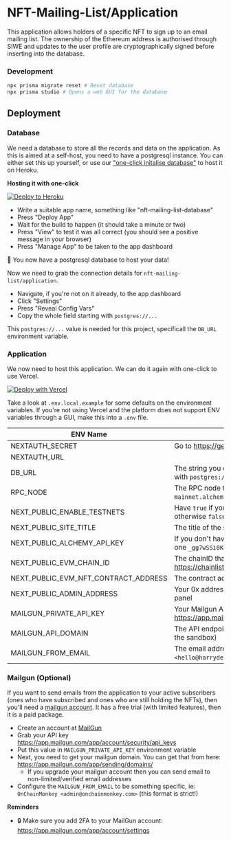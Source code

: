 # NFT-Mailing-List/Application

This application allows holders of a specific NFT to sign up to an email mailing list. The ownership of the Ethereum address is authorised through SIWE and updates to the user profile are cryptographically signed before inserting into the database.

### Development

```bash
npx prisma migrate reset # Reset database
npx prisma studio # Opens a web GUI for the database
```

## Deployment

### Database

We need a database to store all the records and data on the application. As this is aimed at a self-host, you need to have a postgresql instance. You can either set this up yourself, or use our ["one-click initalise database"](https://github.com/nft-mailing-list/init-database-heroku) to host it on Heroku.

**Hosting it with one-click**

[![Deploy to Heroku](https://www.herokucdn.com/deploy/button.svg)](https://dashboard.heroku.com/new?template=https%3A%2F%2Fgithub.com%2Fnft-mailing-list%2Finit-database-heroku)

* Write a suitable app name, something like "nft-mailing-list-database"
* Press "Deploy App"
* Wait for the build to happen (it should take a minute or two)
* Press "View" to test it was all correct (you should see a positive message in your browser)
* Press "Manage App" to be taken to the app dashboard

🎉 You now have a postgresql database to host your data!

Now we need to grab the connection details for `nft-mailing-list/application`. 

* Navigate, if you're not on it already, to the app dashboard
* Click "Settings"
* Press "Reveal Config Vars"
* Copy the whole field starting with `postgres://...`

This `postgres://...` value is needed for this project, specificall the `DB_URL` environment variable.

### Application

We now need to host this application. We can do it again with one-click to use Vercel.

[![Deploy with Vercel](https://vercel.com/button)](https://vercel.com/new/clone?repository-url=https%3A%2F%2Fgithub.com%2Fnft-mailing-list%2Fapplication&env=NEXTAUTH_SECRET,NEXTAUTH_URL,DB_URL,RPC_NODE,NEXT_PUBLIC_ENABLE_TESTNETS,NEXT_PUBLIC_SITE_TITLE,NEXT_PUBLIC_ALCHEMY_API_KEY,NEXT_PUBLIC_EVM_CHAIN_ID,NEXT_PUBLIC_EVM_NFT_CONTRACT_ADDRESS,NEXT_PUBLIC_ADMIN_ADDRESS,MAILGUN_PRIVATE_API_KEY,MAILGUN_API_DOMAIN,MAILGUN_FROM_EMAIL&build-command=vercel-build)

Take a look at `.env.local.example` for some defaults on the environment variables. If you're not using Vercel and the platform does not support ENV variables through a GUI, make this into a `.env` file.

| ENV Name                             	| Notes                                                                                                                           	|
|--------------------------------------	|---------------------------------------------------------------------------------------------------------------------------------	|
| NEXTAUTH_SECRET                      	| Go to https://generate-secret.now.sh/32 and copy the output                                                                     	|
| NEXTAUTH_URL                         	|                                                                                                                                 	|
| DB_URL                               	| The string you copied in the database application, starting with `postgres://`                                                  	|
| RPC_NODE                             	| The RPC node to check chain state (ie: `https://eth-mainnet.alchemyapi.io/v2/_gg7wSSi0KMBsdKnGVfHDueq6xMB9EkC`)                 	|
| NEXT_PUBLIC_ENABLE_TESTNETS          	| Have `true` if you want to enable testnets on connection, otherwise `false`                                                     	|
| NEXT_PUBLIC_SITE_TITLE               	| The title of the site                                                                                                           	|
| NEXT_PUBLIC_ALCHEMY_API_KEY          	| If you don't have an [alchemy key](https://www.alchemy.com/) then use the default public one `_gg7wSSi0KMBsdKnGVfHDueq6xMB9EkC` 	|
| NEXT_PUBLIC_EVM_CHAIN_ID             	| The chainID that your NFT contract is on, see https://chainlist.org/ if you are unsure                                          	|
| NEXT_PUBLIC_EVM_NFT_CONTRACT_ADDRESS 	| The contract address of your NFTs                                                                                               	|
| NEXT_PUBLIC_ADMIN_ADDRESS            	| Your 0x address. SIWE with this address to access the admin panel                                                               	|
| MAILGUN_PRIVATE_API_KEY               | Your Mailgun API key https://app.mailgun.com/app/account/security/api_keys                                                        |
| MAILGUN_API_DOMAIN                    | The API endpoint for mailgun (this will change if you're using the sandbox)                                                       |
| MAILGUN_FROM_EMAIL                    | The email address to send these emails from (ie: `Harry Denley <hello@harrydenley.com>`)                                          |

### Mailgun (Optional)

If you want to send emails from the application to your active subscribers (ones who have subscribed and ones who are still holding the NFTs), then you'll need a [mailgun account](https://mailgun.com). It has a free trial (with limited features), then it is a paid package.

* Create an account at [MailGun](https://mailgun.com)
* Grab your API key https://app.mailgun.com/app/account/security/api_keys
* Put this value in `MAILGUN_PRIVATE_API_KEY` environment variable
* Next, you need to get your mailgun domain. You can get that from here: https://app.mailgun.com/app/sending/domains/
   * If you upgrade your mailgun account then you can send email to non-limited/verified email addresses
* Configure the `MAILGUN_FROM_EMAIL` to be something specific, ie: `OnChainMonkey <admin@onchainmonkey.com>` (this format is strict!)

**Reminders**

* 🔒 Make sure you add 2FA to your MailGun account: https://app.mailgun.com/app/account/settings